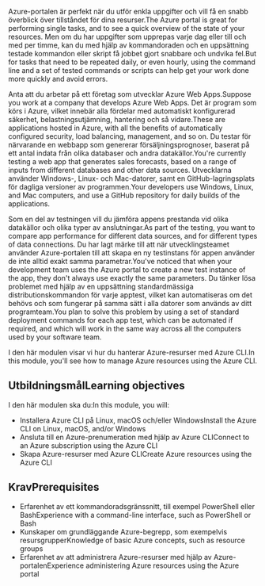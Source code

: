 <span data-ttu-id="aa63a-101">Azure-portalen är perfekt när du utför enkla uppgifter och vill få en snabb överblick över tillståndet för dina resurser.</span><span class="sxs-lookup"><span data-stu-id="aa63a-101">The Azure portal is great for performing single tasks, and to see a quick overview of the state of your resources.</span></span> <span data-ttu-id="aa63a-102">Men om du har uppgifter som upprepas varje dag eller till och med per timme, kan du med hjälp av kommandoraden och en uppsättning testade kommandon eller skript få jobbet gjort snabbare och undvika fel.</span><span class="sxs-lookup"><span data-stu-id="aa63a-102">But for tasks that need to be repeated daily, or even hourly, using the command line and a set of tested commands or scripts can help get your work done more quickly and avoid errors.</span></span>

<span data-ttu-id="aa63a-103">Anta att du arbetar på ett företag som utvecklar Azure Web Apps.</span><span class="sxs-lookup"><span data-stu-id="aa63a-103">Suppose you work at a company that develops Azure Web Apps.</span></span> <span data-ttu-id="aa63a-104">Det är program som körs i Azure, vilket innebär alla fördelar med automatiskt konfigurerad säkerhet, belastningsutjämning, hantering och så vidare.</span><span class="sxs-lookup"><span data-stu-id="aa63a-104">These are applications hosted in Azure, with all the benefits of automatically configured security, load balancing, management, and so on.</span></span> <span data-ttu-id="aa63a-105">Du testar för närvarande en webbapp som genererar försäljningsprognoser, baserat på ett antal indata från olika databaser och andra datakällor.</span><span class="sxs-lookup"><span data-stu-id="aa63a-105">You're currently testing a web app that generates sales forecasts, based on a range of inputs from different databases and other data sources.</span></span> <span data-ttu-id="aa63a-106">Utvecklarna använder Windows-, Linux- och Mac-datorer, samt en GitHub-lagringsplats för dagliga versioner av programmen.</span><span class="sxs-lookup"><span data-stu-id="aa63a-106">Your developers use Windows, Linux, and Mac computers, and use a GitHub repository for daily builds of the applications.</span></span>

<span data-ttu-id="aa63a-107">Som en del av testningen vill du jämföra appens prestanda vid olika datakällor och olika typer av anslutningar.</span><span class="sxs-lookup"><span data-stu-id="aa63a-107">As part of the testing, you want to compare app performance for different data sources, and for different types of data connections.</span></span> <span data-ttu-id="aa63a-108">Du har lagt märke till att när utvecklingsteamet använder Azure-portalen till att skapa en ny testinstans för appen använder de inte alltid exakt samma parametrar.</span><span class="sxs-lookup"><span data-stu-id="aa63a-108">You've noticed that when your development team uses the Azure portal to create a new test instance of the app, they don't always use exactly the same parameters.</span></span> <span data-ttu-id="aa63a-109">Du tänker lösa problemet med hjälp av en uppsättning standardmässiga distributionskommandon för varje apptest, vilket kan automatiseras om det behövs och som fungerar på samma sätt i alla datorer som används av ditt programteam.</span><span class="sxs-lookup"><span data-stu-id="aa63a-109">You plan to solve this problem by using a set of standard deployment commands for each app test, which can be automated if required, and which will work in the same way across all the computers used by your software team.</span></span>

<span data-ttu-id="aa63a-110">I den här modulen visar vi hur du hanterar Azure-resurser med Azure CLI.</span><span class="sxs-lookup"><span data-stu-id="aa63a-110">In this module, you'll see how to manage Azure resources using the Azure CLI.</span></span>

## <a name="learning-objectives"></a><span data-ttu-id="aa63a-111">Utbildningsmål</span><span class="sxs-lookup"><span data-stu-id="aa63a-111">Learning objectives</span></span>

<span data-ttu-id="aa63a-112">I den här modulen ska du:</span><span class="sxs-lookup"><span data-stu-id="aa63a-112">In this module, you will:</span></span>

- <span data-ttu-id="aa63a-113">Installera Azure CLI på Linux, macOS och/eller Windows</span><span class="sxs-lookup"><span data-stu-id="aa63a-113">Install the Azure CLI on Linux, macOS, and/or Windows</span></span>
- <span data-ttu-id="aa63a-114">Ansluta till en Azure-prenumeration med hjälp av Azure CLI</span><span class="sxs-lookup"><span data-stu-id="aa63a-114">Connect to an Azure subscription using the Azure CLI</span></span>
- <span data-ttu-id="aa63a-115">Skapa Azure-resurser med Azure CLI</span><span class="sxs-lookup"><span data-stu-id="aa63a-115">Create Azure resources using the Azure CLI</span></span>

## <a name="prerequisites"></a><span data-ttu-id="aa63a-116">Krav</span><span class="sxs-lookup"><span data-stu-id="aa63a-116">Prerequisites</span></span>

- <span data-ttu-id="aa63a-117">Erfarenhet av ett kommandoradsgränssnitt, till exempel PowerShell eller Bash</span><span class="sxs-lookup"><span data-stu-id="aa63a-117">Experience with a command-line interface, such as PowerShell or Bash</span></span>
- <span data-ttu-id="aa63a-118">Kunskaper om grundläggande Azure-begrepp, som exempelvis resursgrupper</span><span class="sxs-lookup"><span data-stu-id="aa63a-118">Knowledge of basic Azure concepts, such as resource groups</span></span>
- <span data-ttu-id="aa63a-119">Erfarenhet av att administrera Azure-resurser med hjälp av Azure-portalen</span><span class="sxs-lookup"><span data-stu-id="aa63a-119">Experience administering Azure resources using the Azure portal</span></span>